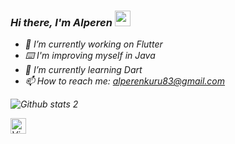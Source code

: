 ### <I>Hi there, I'm Alperen <a href="https://www.gautamkrishnar.com/"><img src="https://media.giphy.com/media/hvRJCLFzcasrR4ia7z/giphy.gif" width="25px"></a><I>


- 🔭 I’m currently working on Flutter
- ⌨️ I'm improving myself in Java
- 🌱 I’m currently learning Dart
- 📫 How to reach me: alperenkuru83@gmail.com

![Github stats 2](https://github-readme-stats.vercel.app/api?username=AlperenKuru&show_icons=true&theme=blue)


<img alt="ViewCount" height="25" src="https://views.whatilearened.today/views/github/alperenkuru/alperenkuru.svg" />
